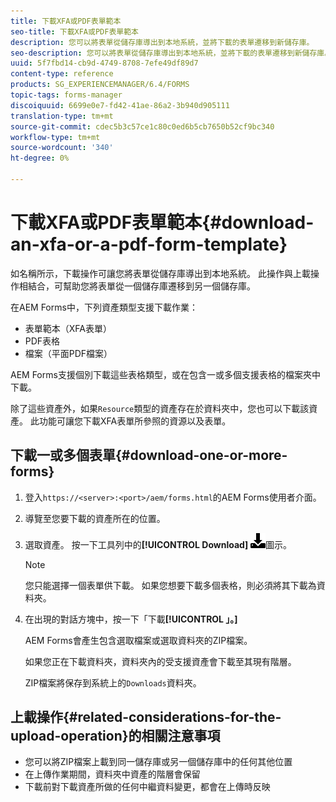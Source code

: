 ```yaml
---
title: 下載XFA或PDF表單範本
seo-title: 下載XFA或PDF表單範本
description: 您可以將表單從儲存庫導出到本地系統，並將下載的表單遷移到新儲存庫。
seo-description: 您可以將表單從儲存庫導出到本地系統，並將下載的表單遷移到新儲存庫。
uuid: 5f7fbd14-cb9d-4749-8708-7efe49df89d7
content-type: reference
products: SG_EXPERIENCEMANAGER/6.4/FORMS
topic-tags: forms-manager
discoiquuid: 6699e0e7-fd42-41ae-86a2-3b940d905111
translation-type: tm+mt
source-git-commit: cdec5b3c57ce1c80c0ed6b5cb7650b52cf9bc340
workflow-type: tm+mt
source-wordcount: '340'
ht-degree: 0%

---
```



# 下載XFA或PDF表單範本{#download-an-xfa-or-a-pdf-form-template}

如名稱所示，下載操作可讓您將表單從儲存庫導出到本地系統。 此操作與上載操作相結合，可幫助您將表單從一個儲存庫遷移到另一個儲存庫。

在AEM Forms中，下列資產類型支援下載作業：

* 表單範本（XFA表單）
* PDF表格
* 檔案（平面PDF檔案）

AEM Forms支援個別下載這些表格類型，或在包含一或多個支援表格的檔案夾中下載。

除了這些資產外，如果`Resource`類型的資產存在於資料夾中，您也可以下載該資產。 此功能可讓您下載XFA表單所參照的資源以及表單。

## 下載一或多個表單{#download-one-or-more-forms}

1. 登入`https://<server>:<port>/aem/forms.html`的AEM Forms使用者介面。

1. 導覽至您要下載的資產所在的位置。

1. 選取資產。 按一下工具列中的&#x200B;**[!UICONTROL Download]** ![ aem6forms_download](assets/aem6forms_download.png)圖示。

   >[!NOTE]
   >
   >您只能選擇一個表單供下載。 如果您想要下載多個表格，則必須將其下載為資料夾。

1. 在出現的對話方塊中，按一下「下載&#x200B;**[!UICONTROL 」。]**

   AEM Forms會產生包含選取檔案或選取資料夾的ZIP檔案。

   如果您正在下載資料夾，資料夾內的受支援資產會下載至其現有階層。

   ZIP檔案將保存到系統上的`Downloads`資料夾。

## 上載操作{#related-considerations-for-the-upload-operation}的相關注意事項

* 您可以將ZIP檔案上載到同一儲存庫或另一個儲存庫中的任何其他位置
* 在上傳作業期間，資料夾中資產的階層會保留
* 下載前對下載資產所做的任何中繼資料變更，都會在上傳時反映


